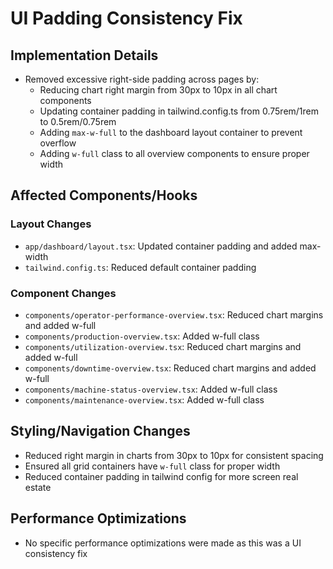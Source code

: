 # UI Padding Consistency Fix

## Implementation Details

- Removed excessive right-side padding across pages by:
  - Reducing chart right margin from 30px to 10px in all chart components
  - Updating container padding in tailwind.config.ts from 0.75rem/1rem to 0.5rem/0.75rem
  - Adding `max-w-full` to the dashboard layout container to prevent overflow
  - Adding `w-full` class to all overview components to ensure proper width

## Affected Components/Hooks

### Layout Changes
- `app/dashboard/layout.tsx`: Updated container padding and added max-width
- `tailwind.config.ts`: Reduced default container padding

### Component Changes
- `components/operator-performance-overview.tsx`: Reduced chart margins and added w-full
- `components/production-overview.tsx`: Added w-full class
- `components/utilization-overview.tsx`: Reduced chart margins and added w-full
- `components/downtime-overview.tsx`: Reduced chart margins and added w-full
- `components/machine-status-overview.tsx`: Added w-full class
- `components/maintenance-overview.tsx`: Added w-full class

## Styling/Navigation Changes
- Reduced right margin in charts from 30px to 10px for consistent spacing
- Ensured all grid containers have `w-full` class for proper width
- Reduced container padding in tailwind config for more screen real estate

## Performance Optimizations
- No specific performance optimizations were made as this was a UI consistency fix
